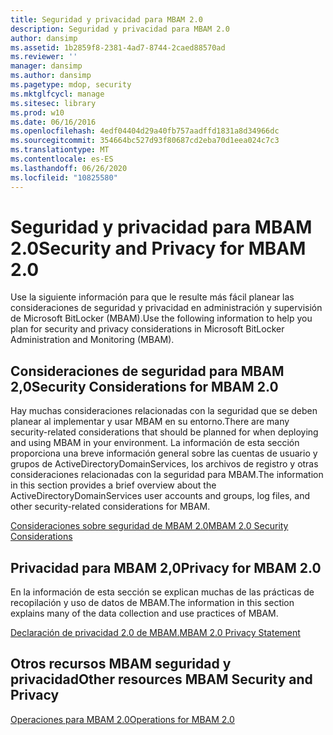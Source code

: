 ```yaml
---
title: Seguridad y privacidad para MBAM 2.0
description: Seguridad y privacidad para MBAM 2.0
author: dansimp
ms.assetid: 1b2859f8-2381-4ad7-8744-2caed88570ad
ms.reviewer: ''
manager: dansimp
ms.author: dansimp
ms.pagetype: mdop, security
ms.mktglfcycl: manage
ms.sitesec: library
ms.prod: w10
ms.date: 06/16/2016
ms.openlocfilehash: 4edf04404d29a40fb757aadffd1831a8d34966dc
ms.sourcegitcommit: 354664bc527d93f80687cd2eba70d1eea024c7c3
ms.translationtype: MT
ms.contentlocale: es-ES
ms.lasthandoff: 06/26/2020
ms.locfileid: "10825580"
---
```

# <span data-ttu-id="3439a-103">Seguridad y privacidad para MBAM 2.0</span><span class="sxs-lookup"><span data-stu-id="3439a-103">Security and Privacy for MBAM 2.0</span></span>


<span data-ttu-id="3439a-104">Use la siguiente información para que le resulte más fácil planear las consideraciones de seguridad y privacidad en administración y supervisión de Microsoft BitLocker (MBAM).</span><span class="sxs-lookup"><span data-stu-id="3439a-104">Use the following information to help you plan for security and privacy considerations in Microsoft BitLocker Administration and Monitoring (MBAM).</span></span>

## <span data-ttu-id="3439a-105">Consideraciones de seguridad para MBAM 2,0</span><span class="sxs-lookup"><span data-stu-id="3439a-105">Security Considerations for MBAM 2.0</span></span>


<span data-ttu-id="3439a-106">Hay muchas consideraciones relacionadas con la seguridad que se deben planear al implementar y usar MBAM en su entorno.</span><span class="sxs-lookup"><span data-stu-id="3439a-106">There are many security-related considerations that should be planned for when deploying and using MBAM in your environment.</span></span> <span data-ttu-id="3439a-107">La información de esta sección proporciona una breve información general sobre las cuentas de usuario y grupos de ActiveDirectoryDomainServices, los archivos de registro y otras consideraciones relacionadas con la seguridad para MBAM.</span><span class="sxs-lookup"><span data-stu-id="3439a-107">The information in this section provides a brief overview about the ActiveDirectoryDomainServices user accounts and groups, log files, and other security-related considerations for MBAM.</span></span>

[<span data-ttu-id="3439a-108">Consideraciones sobre seguridad de MBAM 2.0</span><span class="sxs-lookup"><span data-stu-id="3439a-108">MBAM 2.0 Security Considerations</span></span>](mbam-20-security-considerations-mbam-2.md)

## <span data-ttu-id="3439a-109">Privacidad para MBAM 2,0</span><span class="sxs-lookup"><span data-stu-id="3439a-109">Privacy for MBAM 2.0</span></span>


<span data-ttu-id="3439a-110">En la información de esta sección se explican muchas de las prácticas de recopilación y uso de datos de MBAM.</span><span class="sxs-lookup"><span data-stu-id="3439a-110">The information in this section explains many of the data collection and use practices of MBAM.</span></span>

[<span data-ttu-id="3439a-111">Declaración de privacidad 2.0 de MBAM.</span><span class="sxs-lookup"><span data-stu-id="3439a-111">MBAM 2.0 Privacy Statement</span></span>](mbam-20-privacy-statement-mbam-2.md)

## <span data-ttu-id="3439a-112">Otros recursos MBAM seguridad y privacidad</span><span class="sxs-lookup"><span data-stu-id="3439a-112">Other resources MBAM Security and Privacy</span></span>


[<span data-ttu-id="3439a-113">Operaciones para MBAM 2.0</span><span class="sxs-lookup"><span data-stu-id="3439a-113">Operations for MBAM 2.0</span></span>](operations-for-mbam-20-mbam-2.md)

 

 





